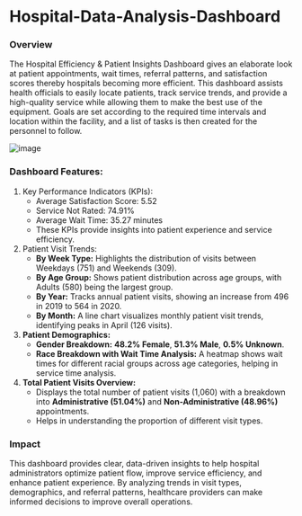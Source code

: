 # Hospital-Data-Analysis-Dashboard
### Overview
The Hospital Efficiency & Patient Insights Dashboard gives an elaborate look at patient appointments, wait times, referral patterns, and satisfaction scores thereby hospitals becoming more efficient. This dashboard assists health officials to easily locate patients, track service trends, and provide a high-quality service while allowing them to make the best use of the equipment. Goals are set according to the required time intervals and location within the facility, and a list of tasks is then created for the personnel to follow.

![image](https://github.com/user-attachments/assets/5902429f-ef94-40b9-9d30-36b42c95c7cc)


### Dashboard Features:
1. Key Performance Indicators (KPIs):
	- Average Satisfaction Score: 5.52
	- Service Not Rated: 74.91%
	- Average Wait Time: 35.27 minutes
	- These KPIs provide insights into patient experience and service efficiency.
2. Patient Visit Trends:
	- **By Week Type:** Highlights the distribution of visits between Weekdays (751) and Weekends (309).
	- **By Age Group:** Shows patient distribution across age groups, with Adults (580) being the largest group.
	- **By Year:** Tracks annual patient visits, showing an increase from 496 in 2019 to 564 in 2020.
	- **By Month:** A line chart visualizes monthly patient visit trends, identifying peaks in April (126 visits).
3. **Patient Demographics:**
	- **Gender Breakdown:**  **48.2% Female**, **51.3% Male**, **0.5% Unknown**.
	- **Race Breakdown with Wait Time Analysis:**  A heatmap shows wait times for different racial groups across age categories, helping in service time analysis.
4. **Total Patient Visits Overview:**
	- Displays the total number of patient visits (1,060) with a breakdown into **Administrative (51.04%)** and **Non-Administrative (48.96%)** appointments.
	- Helps in understanding the proportion of different visit types.

### Impact
This dashboard provides clear, data-driven insights to help hospital administrators optimize patient flow, improve service efficiency, and enhance patient experience. By analyzing trends in visit types, demographics, and referral patterns, healthcare providers can make informed decisions to improve overall operations.
